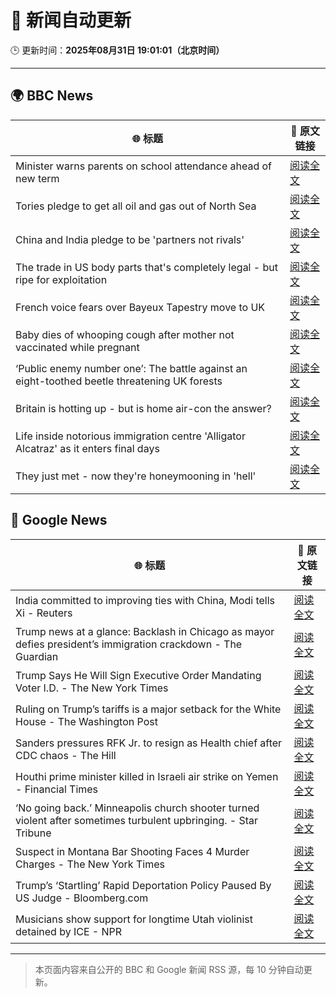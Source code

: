 # 🧠 新闻自动更新

🕒 更新时间：**2025年08月31日 19:01:01（北京时间）**

---

## 🌍 BBC News

| 🌐 标题 | 🔗 原文链接 |
|--------|-------------|
| Minister warns parents on school attendance ahead of new term | [阅读全文](https://www.bbc.com/news/articles/cg7jk3rr225o?at_medium=RSS&at_campaign=rss) |
| Tories pledge to get all oil and gas out of North Sea | [阅读全文](https://www.bbc.com/news/articles/cp890n51684o?at_medium=RSS&at_campaign=rss) |
| China and India pledge to be 'partners not rivals' | [阅读全文](https://www.bbc.com/news/articles/clyrwv0egzro?at_medium=RSS&at_campaign=rss) |
| The trade in US body parts that's completely legal - but ripe for exploitation | [阅读全文](https://www.bbc.com/news/articles/ce83r56xwj7o?at_medium=RSS&at_campaign=rss) |
| French voice fears over Bayeux Tapestry move to UK | [阅读全文](https://www.bbc.com/news/articles/cev23vrzx0ro?at_medium=RSS&at_campaign=rss) |
| Baby dies of whooping cough after mother not vaccinated while pregnant | [阅读全文](https://www.bbc.com/news/articles/cx2xe5l4mn5o?at_medium=RSS&at_campaign=rss) |
| ‘Public enemy number one’: The battle against an eight-toothed beetle threatening UK forests | [阅读全文](https://www.bbc.com/news/articles/clyr8yml9rro?at_medium=RSS&at_campaign=rss) |
| Britain is hotting up - but is home air-con the answer? | [阅读全文](https://www.bbc.com/news/articles/c5yl5v4elgno?at_medium=RSS&at_campaign=rss) |
| Life inside notorious immigration centre 'Alligator Alcatraz' as it enters final days | [阅读全文](https://www.bbc.com/news/articles/cwy3zel0r3go?at_medium=RSS&at_campaign=rss) |
| They just met - now they're honeymooning in 'hell' | [阅读全文](https://www.bbc.com/news/articles/c9870nzz50eo?at_medium=RSS&at_campaign=rss) |

## 📰 Google News

| 🌐 标题 | 🔗 原文链接 |
|--------|-------------|
| India committed to improving ties with China, Modi tells Xi - Reuters | [阅读全文](https://news.google.com/rss/articles/CBMipgFBVV95cUxNc2V3eEN0M081VmVTaml3ZExsbkFDREhFc1owYUxCSEFjOXZCbWtWRFQwSE5CNGE4eFpsNmJnbTktRzFDQ3pzbmlvYjRjNi1jZ3JENWkzY1ZuSENwa1VPaDdRbkJYSkVodEY0aVlpYWo2RGVoZkJScjB0aWdOVGlONE12VW5CYy1vX0hpdk9PczlXQU9mZFlpaW1yWHBMZ01CN3ZZSnhR?oc=5) |
| Trump news at a glance: Backlash in Chicago as mayor defies president’s immigration crackdown - The Guardian | [阅读全文](https://news.google.com/rss/articles/CBMingFBVV95cUxPRDBoWEhNaUJaSFlVMG9mUl9uSjNXbHFPcXdaaS0zMURydUJJZUdYU0k0Q0M4WTlESXVXYWF5T1F0eGxhdjVnUjdoOG00dTZxOVA5WkRnV0VqaGJEVHFuNURteU03TFExZnRRZUljMnV2Uzg3YjM0YnFIZGZobG55VDVVSVZ1d2trOFNJbUI1MngxeGhDY3RKNENldTFwUQ?oc=5) |
| Trump Says He Will Sign Executive Order Mandating Voter I.D. - The New York Times | [阅读全文](https://news.google.com/rss/articles/CBMiigFBVV95cUxNTVNCZFFBdXhyUVRQcW01NXQzODZhRGpYT3d4eGNrUkFzR0dwWDA1cC1zWUJ0QWM1T3lJLWs4Q3Myb3dMWUdqSnNfSGItdjhKUDZFWlEzQmZaMFNhcUJvQlpVYnRBVGpfUU96SFhjQmhEYlFoMkd3ZWM5eFVnV3BDSm91UGlkRXp1UGc?oc=5) |
| Ruling on Trump’s tariffs is a major setback for the White House - The Washington Post | [阅读全文](https://news.google.com/rss/articles/CBMiiwFBVV95cUxQWVhrTFFKY1hzS1VoLUI5Tm9FRkFQZ1MxS2FEUVdmWGFhcFk0N1lVYjU0Y01vZG5wNmFLMjBuZXRrYnNFLWtLSUl4bHRXdTZmYzdpQjhqdVBqTlJrZEpMYm1za24tM2MwVTZfV2V5Vml5ekw2c091V2xIUlpwalJQcUl6UUhQZzRwQjhN?oc=5) |
| Sanders pressures RFK Jr. to resign as Health chief after CDC chaos - The Hill | [阅读全文](https://news.google.com/rss/articles/CBMiowFBVV95cUxQY0hILXJCXzE0VkZ2UUxiZ3cxeENFZmRjTTdoX3FwS1ZOS2JFZ1VJRDR6M09zNGc2cXRsS05DNEFBSHI5bk1yWDJ2NFdoYUhmNWlQRTJRUUxuUW90MDlkX1JrRkhXbHcwS1pDWF9nM3VpckF6dkJKbFg3bW5NdVF1d0M5aTNkQmJTUm90eVRRb0ZGLWRzZG5xbUJvZEdub0h4NVRv0gGoAUFVX3lxTE1sU3doTFZ2OUFGMzJNQk5TRUtsZ1hEb3YxMTlQRUNIMFA5a0VWWTNnS2YzLUZBakduYm9jY2JaajB0SEdyM25kMXlyTlV5Q0F2V2hsMEdjMjhjM0FscTF4c1BKMUM3X2ZxWHJkLWdGUThMNkF3RS0xVmQwbGlMS1VVeTFydWR4UklhZ1NoOS1DV2x6WDRLRGN2aGJ2TzZFS3NqLWtvT0ZIbQ?oc=5) |
| Houthi prime minister killed in Israeli air strike on Yemen - Financial Times | [阅读全文](https://news.google.com/rss/articles/CBMicEFVX3lxTE1EM0tNem90Q0d6ZmJhSmxGOHJqN0d0UEpXcXNqWDN0LVR1LXFySG1aM3A3T0UwU1I2d0tGV28tQ3piX0Q2a0pOWnY0WGFxWEpwWWY5czhVM0Ywc3NDcGRoX2RudUYyOUkwM1dBVloxcnQ?oc=5) |
| ‘No going back.’ Minneapolis church shooter turned violent after sometimes turbulent upbringing. - Star Tribune | [阅读全文](https://news.google.com/rss/articles/CBMi3AFBVV95cUxNelBOejZjODQ4NmVBZjFvUVpXSDRaMGMtV00yV2pMMmNFVGJpUTFNWGFqeWVRZzN6aUlrZzZyMmxpRk1BUXBndTBKQnZDemFIcTNMWVVxeVFWRmp3QUJRUWdmSHJFQ1ViajBLc3NnXzFCczdPTmhkTENHVHItNk9rdS1XcDdHdWEzR0UydGJpWUpYWG8zcllEbVR3aFBjSGdHaFBiQjhJanlkY2tuSGpjQV8zaGQtbEpndGw1OTVtU2NwYktTQzUzQ0gxeW1hMnhaTzhHRjdNMnBPTkd0?oc=5) |
| Suspect in Montana Bar Shooting Faces 4 Murder Charges - The New York Times | [阅读全文](https://news.google.com/rss/articles/CBMicEFVX3lxTFBRRFdYVWJwLXYxYWxlU2plblR3ZGt6cXREY0NONmp4SHV5alktTTNLZG1rX0lpZ19NMkc4TkhDLWFxcE5PVVQyUnJQdDltNHR3RGpRVk1ENUJNaHNSSmVRQVVRck92c0xjSTh3WVFzdjc?oc=5) |
| Trump’s ‘Startling’ Rapid Deportation Policy Paused By US Judge - Bloomberg.com | [阅读全文](https://news.google.com/rss/articles/CBMisgFBVV95cUxQNTBqRW1Oek5SNzdSRm50VTgzd3RYcm5PaHFjMGpMVDU3ZzRTSllNRURiZm1GaXdxQTVRQmVYdXZCdUlxRTI4Q1NCZlJiVklHUlJfQVdWVDdfRVlUc1BSQWkzSE9tMkdFUGhZSjBmZ0o3Y1hwal9qT0xGUzJRSHo4WGRNcXphOUZzdXFYYjhSeDlYYndXbjNWNXAwUlZxVW5FQ2JreGFUYXpjRU5melRoZzVB?oc=5) |
| Musicians show support for longtime Utah violinist detained by ICE - NPR | [阅读全文](https://news.google.com/rss/articles/CBMilgFBVV95cUxPQTdkSGJ1cFV2Y3lvVnlURlB4UVJ5S3ZRODZuaFRrV0hrdWM1dXJDTWVmaVdmZHcyZkx1OHRjVFRCVFhGTVlnQjcxdXlOM2J4eWlHd1VPYU00OTI4Uzl5Y2cxem90aUdfSkd0UTd0SWcySS1CazU1cXlFdnREYmRra091NDRBZW5Henk0YTlFTjZwT1pNbVE?oc=5) |

---
> 本页面内容来自公开的 BBC 和 Google 新闻 RSS 源，每 10 分钟自动更新。